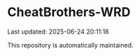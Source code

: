 # CheatBrothers-WRD

Last updated: 2025-06-24 20:11:18

This repository is automatically maintained.
